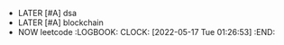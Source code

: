 - LATER [#A] dsa
- LATER [#A] blockchain
- NOW leetcode
  :LOGBOOK:
  CLOCK: [2022-05-17 Tue 01:26:53]
  :END: